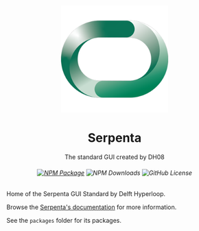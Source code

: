 <p align="center">
<img src="./Writerside/images/header.png" height="250">
</p>
<h1 align="center">
Serpenta
</h1>
<p align="center">
The standard GUI created by DH08
<p>
<h6 align="center">

[![NPM Package](https://img.shields.io/npm/v/@delft-hyperloop/serpenta.svg?style=flat)](https://npmjs.org/package/ts-automata "View this project on npm")
![NPM Downloads](https://img.shields.io/npm/d18m/@delft-hyperloop/serpenta)
![GitHub License](https://img.shields.io/github/license/delft-hyperloop/serpenta)

</h6>


Home of the Serpenta GUI Standard by Delft Hyperloop.

Browse the [Serpenta's documentation](https://delft-hyperloop.github.io/serpenta/home.html) for more information.

See the `packages` folder for its packages.
